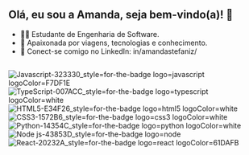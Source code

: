 ## Olá, eu sou a Amanda, seja bem-vindo(a)! 👋

- 👩‍💻 Estudante de Engenharia de Software.
- 💜 Apaixonada por viagens, tecnologias e conhecimento.
- 💬 Conect-se comigo no LinkedIn: in/amandastefaniz/


##

![Javascript-323330_style=for-the-badge logo=javascript logoColor=F7DF1E](https://github.com/AmandaStefaniz/AmandaStefaniz/assets/163303007/f51390d5-7f50-4e62-a35c-a0c219e438dc)
![TypeScript-007ACC_style=for-the-badge logo=typescript logoColor=white](https://github.com/AmandaStefaniz/AmandaStefaniz/assets/163303007/5014f2cc-1827-4b83-b0cd-a82670436b5d)
![HTML5-E34F26_style=for-the-badge logo=html5 logoColor=white](https://github.com/AmandaStefaniz/AmandaStefaniz/assets/163303007/9f14f150-ae5c-456c-913d-773c77a7e17d)
![CSS3-1572B6_style=for-the-badge logo=css3 logoColor=white](https://github.com/AmandaStefaniz/AmandaStefaniz/assets/163303007/88394f0d-07b5-4b18-94ef-d3e3823e4681)
![Python-14354C_style=for-the-badge logo=python logoColor=white](https://github.com/AmandaStefaniz/AmandaStefaniz/assets/163303007/81cd2401-8a77-4db0-afa2-b4b03d8da936)
![Node js-43853D_style=for-the-badge logo=node](https://github.com/AmandaStefaniz/AmandaStefaniz/assets/163303007/6842aaf3-af94-47a9-9731-625a47d26c82)
![React-20232A_style=for-the-badge logo=react logoColor=61DAFB](https://github.com/AmandaStefaniz/AmandaStefaniz/assets/163303007/9453f67e-37f9-4e90-916c-67508061b581)
##


